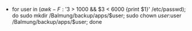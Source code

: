 - for user in $(awk -F: '$3 > 1000 && $3 < 6000 {print $1}' /etc/passwd); do sudo mkdir /Balmung/backup/apps/$user; sudo chown $user:$user /Balmung/backup/apps/$user; done
